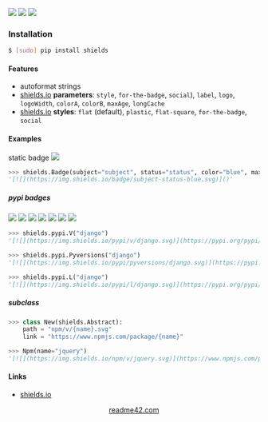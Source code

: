 <!--
https://readme42.com
-->


[![](https://img.shields.io/pypi/v/shields.svg?maxAge=3600)](https://pypi.org/project/shields/)
[![](https://img.shields.io/badge/License-Unlicense-blue.svg?longCache=True)](https://unlicense.org/)
[![](https://github.com/andrewp-as-is/shields.py/workflows/tests42/badge.svg)](https://github.com/andrewp-as-is/shields.py/actions)

### Installation
```bash
$ [sudo] pip install shields
```

#### Features
+   autoformat strings
+   [shields.io](http://shields.io/) **parameters**: `style`, `for-the-badge`, `social`), `label`, `logo`, `logoWidth`, `colorA`, `colorB`, `maxAge`, `longCache`
+   [shields.io](http://shields.io/) **styles**: `flat` (default), `plastic`, `flat-square`, `for-the-badge`, `social`

#### Examples
static badge [![](https://img.shields.io/badge/subject-status-blue.svg)]()
```python
>>> shields.Badge(subject="subject", status="status", color="blue", maxAge=3600)
'[![](https://img.shields.io/badge/subject-status-blue.svg)]()'
```

##### pypi badges

[![](https://img.shields.io/pypi/v/django.svg)](https://pypi.org/pypi/django/)
[![](https://img.shields.io/pypi/pyversions/django.svg)](https://pypi.org/pypi/django/)
[![](https://img.shields.io/pypi/l/django.svg)](https://pypi.org/pypi/django/)
[![](https://img.shields.io/pypi/wheel/django.svg)](https://pypi.org/pypi/django/)
[![](https://img.shields.io/pypi/format/django.svg)](https://pypi.org/pypi/django/)
[![](https://img.shields.io/pypi/implementation/django.svg)](https://pypi.org/pypi/django/)
[![](https://img.shields.io/pypi/status/django.svg)](https://pypi.org/pypi/django/)

```python
>>> shields.pypi.V("django")
'[![](https://img.shields.io/pypi/v/django.svg)](https://pypi.org/pypi/name/)'

>>> shields.pypi.Pyversions("django")
'[![](https://img.shields.io/pypi/pyversions/django.svg)](https://pypi.org/pypi/name/)'

>>> shields.pypi.L("django")
'[![](https://img.shields.io/pypi/l/django.svg)](https://pypi.org/pypi/name/)'
```

##### subclass

```python
>>> class New(shields.Abstract):
    path = "npm/v/{name}.svg"
    link = "https://www.npmjs.com/package/{name}"

>>> Npm(name="jquery")
'[![](https://img.shields.io/npm/v/jquery.svg)](https://www.npmjs.com/package/jquery)'
```

#### Links
+   [shields.io](http://shields.io/)

<p align="center">
    <a href="https://readme42.com/">readme42.com</a>
</p>
